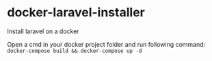# docker-laravel-installer
Install laravel on a docker

Open a cmd in your docker project folder and run following command:
```docker-compose build && docker-compose up -d```
